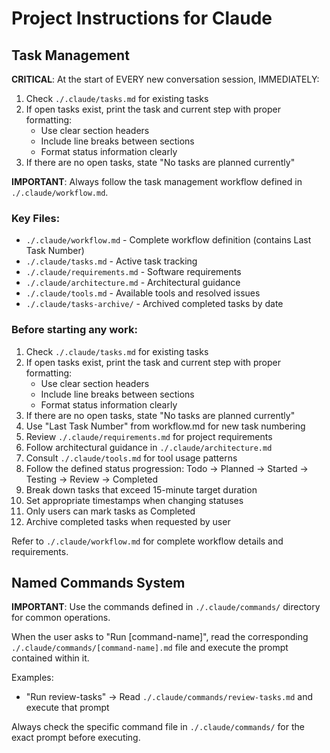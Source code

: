 # Project Instructions for Claude

## Task Management

**CRITICAL**: At the start of EVERY new conversation session, IMMEDIATELY:
1. Check `./.claude/tasks.md` for existing tasks
2. If open tasks exist, print the task and current step with proper formatting:
   - Use clear section headers
   - Include line breaks between sections
   - Format status information clearly
3. If there are no open tasks, state "No tasks are planned currently"

**IMPORTANT**: Always follow the task management workflow defined in `./.claude/workflow.md`.

### Key Files:
- `./.claude/workflow.md` - Complete workflow definition (contains Last Task Number)
- `./.claude/tasks.md` - Active task tracking
- `./.claude/requirements.md` - Software requirements
- `./.claude/architecture.md` - Architectural guidance
- `./.claude/tools.md` - Available tools and resolved issues
- `./.claude/tasks-archive/` - Archived completed tasks by date

### Before starting any work:
1. Check `./.claude/tasks.md` for existing tasks
2. If open tasks exist, print the task and current step with proper formatting:
   - Use clear section headers
   - Include line breaks between sections
   - Format status information clearly
3. If there are no open tasks, state "No tasks are planned currently"
4. Use "Last Task Number" from workflow.md for new task numbering
5. Review `./.claude/requirements.md` for project requirements
6. Follow architectural guidance in `./.claude/architecture.md`
7. Consult `./.claude/tools.md` for tool usage patterns
8. Follow the defined status progression: Todo → Planned → Started → Testing → Review → Completed
9. Break down tasks that exceed 15-minute target duration
10. Set appropriate timestamps when changing statuses
11. Only users can mark tasks as Completed
12. Archive completed tasks when requested by user

Refer to `./.claude/workflow.md` for complete workflow details and requirements.

## Named Commands System

**IMPORTANT**: Use the commands defined in `./.claude/commands/` directory for common operations.

When the user asks to "Run [command-name]", read the corresponding `./.claude/commands/[command-name].md` file and execute the prompt contained within it.

Examples:
- "Run review-tasks" → Read `./.claude/commands/review-tasks.md` and execute that prompt

Always check the specific command file in `./.claude/commands/` for the exact prompt before executing.